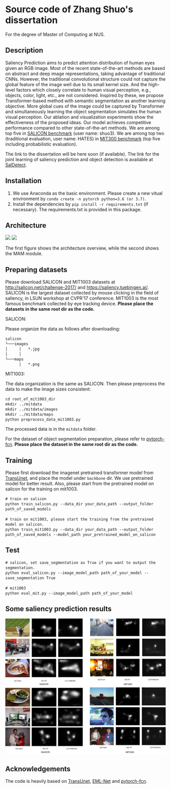 # Source code of Zhang Shuo's dissertation
For the degree of Master of Computing at NUS. 

## Description
Saliency Prediction aims to predict attention distribution of
human eyes given an RGB image. Most of the recent state-of-the-art methods are based on abstract and deep image representations, taking
advantage of traditional CNNs. However, the traditional convolutional
structure could not capture the global feature of the image well due to its
small kernel size. And the high-level factors which closely correlate to
human visual perception, e.g., objects, color, light, etc., are not considered.
Inspired by these, we propose Transformer-based method with semantic
segmentation as another learning objective. More global cues of the image
could be captured by Transformer and simultaneously learning the object
segmentation simulates the human visual perception. Our ablation and
visualization experiments show the effectiveness of the proposed ideas. Our
model achieves competitive performance compared to other state-of-the-art
methods. We are among top five in [SALICON benchmark](https://competitions.codalab.org/competitions/17136#results) (user name: shuo3). We are among top two (traditional evaluation, user name: HATES) in [MIT300 benchmark](https://saliency.tuebingen.ai/) (top five including probabilistic evaluation).

The link to the dissertation will be here
soon (if available). The link for the joint learning of saliency prediction and object detection is available at [SalDetect](https://github.com/zsbluesky/SalDetect).

## Installation
1. We use Anaconda as the basic environment. Please create a new vitual environment by
 ```conda create -n pytorch python=3.6 (or 3.7)```.
2. Install the dependencies by ```pip install -r requirements.txt``` (if necessary).
The requirements.txt is provided in this package.

## Architecture
<img src="assets/overview.png">
<img src="assets/MAM.png">

The first figure shows the architecture overview, while the second shows the MAM module.

## Preparing datasets
Please download SALICON and MIT1003 datasets at http://salicon.net/challenge-2017/ and https://saliency.tuebingen.ai/.
SALICON is the largest dataset collected by mouse clicking in the field of saliency, in LSUN workshop at CVPR'17 conference. MIT1003 is the most famous benchmark collected by eye tracking device.
**Please place the datasets in the same root dir as the code.**

SALICON:

Please organize the data as follows after downloading:
```
salicon
└───images
│     │   *.jpg
|     |
└───maps
      │   *.png
```

MIT1003:

The data organization is the same as SALICON. Then please preprocess the data to make the image sizes consistent:
```commandline
cd root_of_mit1003_dir
mkdir ../mitdata
mkdir ../mitdata/images
mkdir ../mitdata/maps
python preprocess_data_mit1003.py
```
The processed data is in the ```mitdata``` folder.

For the dataset of object segmentation preparation, please refer to [pytorch-fcn](https://github.com/wkentaro/pytorch-fcn). **Please place the dataset in the same root dir as the code.**

## Training
Please first download the imagenet pretrained transformer model from [TransUnet](https://github.com/Beckschen/TransUNet), and 
place the model under ```backbone``` dir. We use pretrained model for better result. Also, please start from the pretrained model on salicon for the training on mit1003.
```commandline
# train on salicon
python train_salicon.py --data_dir your_data_path --output_folder path_of_saved_models

# train on mit1003, please start the training from the pretrained model on salicon.
python train_mit1003.py --data_dir your_data_path --output_folder path_of_saved_models --model_path your_pretrained_model_on_salicon
```

## Test
```commandline
# salicon, set save_segmentation as True if you want to output the segmentation.
python eval_salicon.py --image_model_path path_of_your_model --save_segmentation True

# mit1003
python eval_mit.py --image_model_path path_of_your_model
```

## Some saliency prediction results
<img src="assets/quali.png">
<img src="assets/quali2.png">

## Acknowledgements
The code is heavily based on [TransUnet](https://github.com/Beckschen/TransUNet), [EML-Net](https://github.com/SenJia/EML-NET-Saliency) and [pytorch-fcn](https://github.com/wkentaro/pytorch-fcn).
